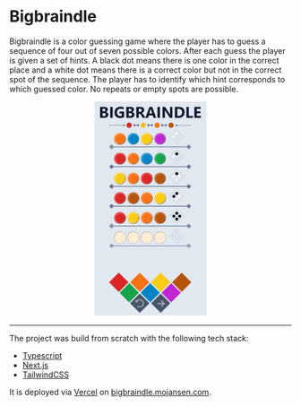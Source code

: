 # Bigbraindle

Bigbraindle is a color guessing game where the player has to guess a sequence of four out of seven possible colors. After each guess the player is given a set of hints. A black dot means there is one color in the correct place and a white dot means there is a correct color but not in the correct spot of the sequence. The player has to identify which hint corresponds to which guessed color. No repeats or empty spots are possible. 
<p align='center'>
    <img src="preview.png" alt="preview" width="200"/>
</p>

---

The project was build from scratch with the following tech stack:
- [Typescript](https://www.typescriptlang.org/)
- [Next.js](https://nextjs.org/)
- [TailwindCSS](https://tailwindcss.com/)

It is deployed via [Vercel](https://vercel.com/) on [bigbraindle.mojansen.com](https://bigbraindle.mojansen.com).